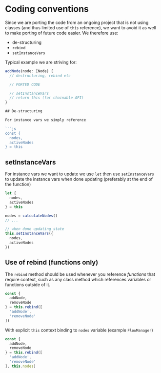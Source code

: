 # Coding conventions

Since we are porting the code from an ongoing project that is not using classes (and thus limited use of `this` reference), we want to avoid it as well to make porting of future code easier. We therefore use:

- de-structuring
- `rebind`
- `setInstanceVars`

Typical example we are striving for:

```js
addNode(node: INode) {
  // destructuring, rebind etc

  // PORTED CODE

  // setInstanceVars
  // return this (for chainable API)
}

## De-structuring

For instance vars we simply reference

```js
const {
  nodes,
  activeNodes
} = this
```

## setInstanceVars

For instance vars we want to update we use `let` then use `setInstanceVars` to update the instance vars when done updating (preferably at the end of the function)

```js
let {
  nodes,
  activeNodes
} = this

nodes = calculateNodes()
// ...

// when done updating state
this.setInstanceVars({
  nodes,
  activeNodes
})
```

## Use of rebind (functions only)

The `rebind` method should be used whenever you reference *functions* that require context, such as any class method which references variables or functions outside of it.

```js
const {
  addNode,
  removeNode
} = this.rebind([
  'addNode',
  'removeNode'
])
```

With explicit `this` context binding to `nodes` variable (example `FlowManager`)

```js
const {
  addNode,
  removeNode
} = this.rebind([
  'addNode',
  'removeNode'
], this.nodes)
```